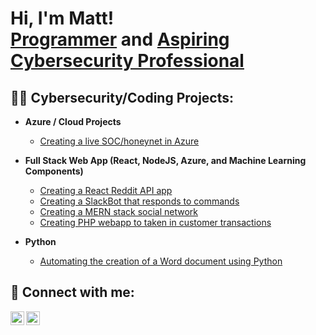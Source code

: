 <h1>Hi, I'm Matt! <br/><a href="https://github.com/mpskierbg">Programmer</a> and <a href="https://www.linkedin.com/in/matthew-senko-68b5a717/">Aspiring Cybersecurity Professional</a>

<h2>👨‍💻 Cybersecurity/Coding Projects:</h2>

- <b>Azure / Cloud Projects</b>
  - [Creating a live SOC/honeynet in Azure](https://github.com/mpskierbg/Azure-SOC)

- <b>Full Stack Web App (React, NodeJS, Azure, and Machine Learning Components)</b>
  - [Creating a React Reddit API app](https://github.com/mpskierbg/redditSearch)
  - [Creating a SlackBot that responds to commands](https://github.com/mpskierbg/SlackBot)
  - [Creating a MERN stack social network](https://github.com/mpskierbg/DevMeeter)
  - [Creating PHP webapp to taken in customer transactions](https://github.com/mpskierbg/stripephp)
  
- <b>Python</b>
  - [Automating the creation of a Word document using Python](https://github.com/mpskierbg/invoice-automate)
  

<h2> 🤳 Connect with me:</h2>

[<img align="left" alt="JoshMadakor | Twitter" width="22px" src="https://cdn.jsdelivr.net/npm/simple-icons@v3/icons/twitter.svg" />][twitter]
[<img align="left" alt="JoshMadakor | LinkedIn" width="22px" src="https://cdn.jsdelivr.net/npm/simple-icons@v3/icons/linkedin.svg" />][linkedin]


[twitter]: https://x.com/mpskierbg
[linkedin]: https://www.linkedin.com/in/matthew-senko-68b5a717


